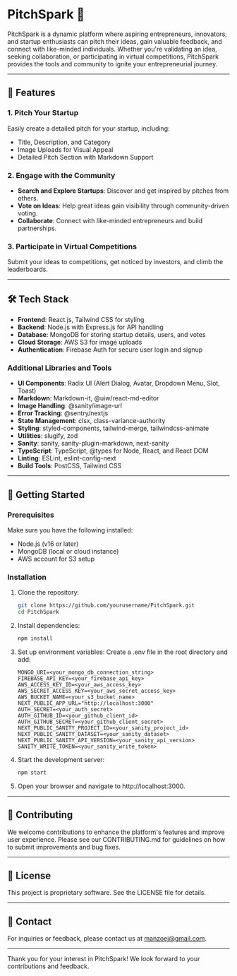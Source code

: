 # PitchSpark 🚀

PitchSpark is a dynamic platform where aspiring entrepreneurs, innovators, and startup enthusiasts can pitch their ideas, gain valuable feedback, and connect with like-minded individuals. Whether you're validating an idea, seeking collaboration, or participating in virtual competitions, PitchSpark provides the tools and community to ignite your entrepreneurial journey.

---

## 🌟 Features

### 1. **Pitch Your Startup**

Easily create a detailed pitch for your startup, including:

- Title, Description, and Category
- Image Uploads for Visual Appeal
- Detailed Pitch Section with Markdown Support

### 2. **Engage with the Community**

- **Search and Explore Startups**: Discover and get inspired by pitches from others.
- **Vote on Ideas**: Help great ideas gain visibility through community-driven voting.
- **Collaborate**: Connect with like-minded entrepreneurs and build partnerships.

### 3. **Participate in Virtual Competitions**

Submit your ideas to competitions, get noticed by investors, and climb the leaderboards.

---

## 🛠️ Tech Stack

- **Frontend**: React.js, Tailwind CSS for styling
- **Backend**: Node.js with Express.js for API handling
- **Database**: MongoDB for storing startup details, users, and votes
- **Cloud Storage**: AWS S3 for image uploads
- **Authentication**: Firebase Auth for secure user login and signup

### Additional Libraries and Tools

- **UI Components**: Radix UI (Alert Dialog, Avatar, Dropdown Menu, Slot, Toast)
- **Markdown**: Markdown-it, @uiw/react-md-editor
- **Image Handling**: @sanity/image-url
- **Error Tracking**: @sentry/nextjs
- **State Management**: clsx, class-variance-authority
- **Styling**: styled-components, tailwind-merge, tailwindcss-animate
- **Utilities**: slugify, zod
- **Sanity**: sanity, sanity-plugin-markdown, next-sanity
- **TypeScript**: TypeScript, @types for Node, React, and React DOM
- **Linting**: ESLint, eslint-config-next
- **Build Tools**: PostCSS, Tailwind CSS

---

## 🚀 Getting Started

### Prerequisites

Make sure you have the following installed:

- Node.js (v16 or later)
- MongoDB (local or cloud instance)
- AWS account for S3 setup

### Installation

1. Clone the repository:
    ```bash
    git clone https://github.com/yourusername/PitchSpark.git
    cd PitchSpark
    ```
2. Install dependencies:
    ```bash
    npm install
    ```
3. Set up environment variables: Create a .env file in the root directory and add:
    ```
    MONGO_URI=<your_mongo_db_connection_string>
    FIREBASE_API_KEY=<your_firebase_api_key>
    AWS_ACCESS_KEY_ID=<your_aws_access_key>
    AWS_SECRET_ACCESS_KEY=<your_aws_secret_access_key>
    AWS_BUCKET_NAME=<your_s3_bucket_name>
    NEXT_PUBLIC_APP_URL="http://localhost:3000"
    AUTH_SECRET=<your_auth_secret>
    AUTH_GITHUB_ID=<your_github_client_id>
    AUTH_GITHUB_SECRET=<your_github_client_secret>
    NEXT_PUBLIC_SANITY_PROJECT_ID=<your_sanity_project_id>
    NEXT_PUBLIC_SANITY_DATASET=<your_sanity_dataset>
    NEXT_PUBLIC_SANITY_API_VERSION=<your_sanity_api_version>
    SANITY_WRITE_TOKEN=<your_sanity_write_token>
    ```
4. Start the development server:
    ```bash
    npm start
    ```
5. Open your browser and navigate to http://localhost:3000.

---

## 🤝 Contributing

We welcome contributions to enhance the platform's features and improve user experience. Please see our CONTRIBUTING.md for guidelines on how to submit improvements and bug fixes.

---

## 📄 License

This project is proprietary software. See the LICENSE file for details.

---

## 📧 Contact

For inquiries or feedback, please contact us at [manzoej@gmail.com](mailtto:manzoej@gmail.com).

---

Thank you for your interest in PitchSpark! We look forward to your contributions and feedback.
